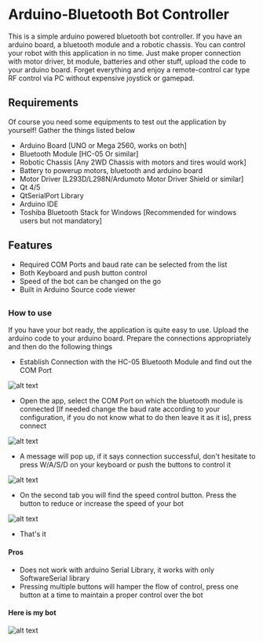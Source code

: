 # Arduino-Bluetooth Bot Controller

This is a simple arduino powered bluetooth bot controller. If you have an arduino board, a bluetooth module and a robotic chassis. You can control your robot with this application in no time. Just make proper connection with motor driver, bt module, batteries and other stuff, upload the code to your arduino board. Forget everything and enjoy a remote-control car type RF control via PC without expensive joystick or gamepad. 

## Requirements
Of course you need some equipments to test out the application by yourself! Gather the things listed below
* Arduino Board [UNO or Mega 2560, works on both]
* Bluetooth Module [HC-05 Or similar]
* Robotic Chassis [Any 2WD Chassis with motors and tires would work]
* Battery to powerup motors, bluetooth and arduino board
* Motor Driver [L293D/L298N/Ardumoto Motor Driver Shield or similar]
* Qt 4/5
* QtSerialPort Library
* Arduino IDE
* Toshiba Bluetooth Stack for Windows [Recommended for windows users but not mandatory]

## Features 

* Required COM Ports and baud rate can be selected from the list
* Both Keyboard and push button control
* Speed of the bot can be changed on the go
* Built in Arduino Source code viewer

## 

### How to use

If you have your bot ready, the application is quite easy to use. Upload the arduino code to your arduino board. Prepare the connections appropriately and then do the following things

* Establish Connection with the HC-05 Bluetooth Module and find out the COM Port

![alt text](http://i.imgur.com/3fqbutT.png "Connection and COM Port")

* Open the app, select the COM Port on which the bluetooth module is connected [If needed change the baud rate according to your configuration, if you do not know what to do then leave it as it is], press connect

![alt text](http://i.imgur.com/k359mxP.png "")

* A message will pop up, if it says connection successful, don't hesitate to press W/A/S/D on your keyboard or push the buttons to control it

![alt text](http://i.imgur.com/8K5AUqB.png "")


* On the second tab you will find the speed control button. Press the button to reduce or increase the speed of your bot

![alt text](http://i.imgur.com/d8W7jLZ.png "")

* That's it 

#### Pros
* Does not work with arduino Serial Library, it works with only SoftwareSerial library
* Pressing multiple buttons will hamper the flow of control, press one button at a time to maintain a proper control over the bot

#### Here is my bot 

![alt text](http://i.imgur.com/2wXLkVg.jpg "")

